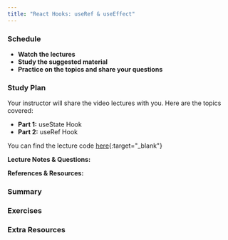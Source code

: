 ```yaml
---
title: "React Hooks: useRef & useEffect"
---
```


### Schedule

  - **Watch the lectures**
  - **Study the suggested material**
  - **Practice on the topics and share your questions**

### Study Plan

  Your instructor will share the video lectures with you. Here are the topics covered:

  - **Part 1:** useState Hook
  - **Part 2:** useRef Hook

  You can find the lecture code [here](){:target="_blank"}

  **Lecture Notes & Questions:**

  **References & Resources:**

### Summary

### Exercises

### Extra Resources